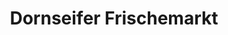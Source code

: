 ---
title: "Dornseifer Frischemarkt"
url: /siegen/dornseifer-frischemarkt-leimbachstrasse/
shop: Supermarkt
---